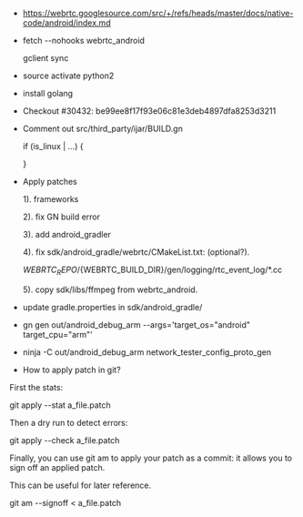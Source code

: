 * https://webrtc.googlesource.com/src/+/refs/heads/master/docs/native-code/android/index.md 

* fetch --nohooks webrtc_android

   gclient sync

* source activate python2

* install golang

* Checkout #30432:  be99ee8f17f93e06c81e3deb4897dfa8253d3211

* Comment out src/third_party/ijar/BUILD.gn
  
	 if (is_linux | …) {
	
  }
  

* Apply patches

   1). frameworks
   
   2). fix GN build error
   
   3). add android_gradler
   
   4). fix sdk/android_gradle/webrtc/CMakeList.txt:    (optional?).
   
   ${WEBRTC_REPO}/${WEBRTC_BUILD_DIR}/gen/logging/rtc_event_log/*.cc

   5). copy sdk/libs/ffmpeg from webrtc_android.
   

* update gradle.properties in sdk/android_gradle/ 

* gn gen out/android_debug_arm --args='target_os="android" target_cpu="arm"' 

* ninja -C out/android_debug_arm network_tester_config_proto_gen 


* How to apply patch in git?

First the stats:

git apply --stat a_file.patch

Then a dry run to detect errors:

git apply --check a_file.patch

Finally, you can use git am to apply your patch as a commit: it allows you to sign off an applied patch.

This can be useful for later reference.

git am --signoff < a_file.patch 
